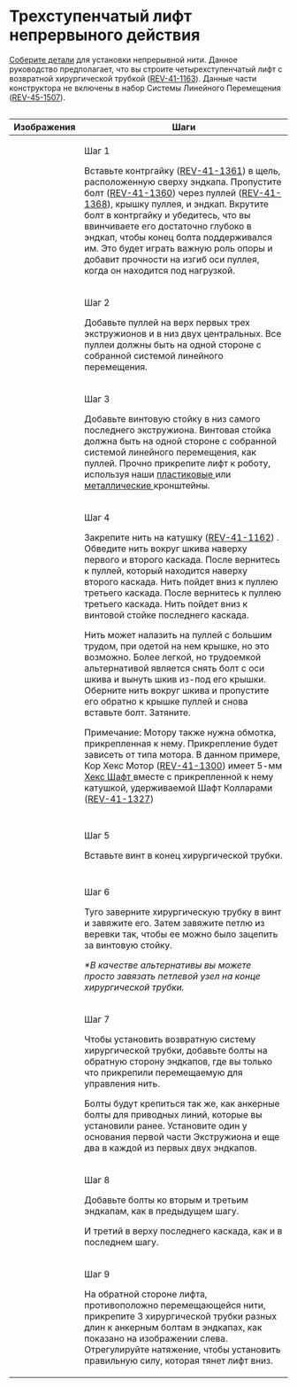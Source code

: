 # Трехступенчатый лифт непрервыного действия

​[Соберите детали](https://docs.revrobotics.com/duo-build/linear-motion-kit#tools-and-materials) для установки непрерывной нити. Данное руководство предполагает, что вы строите четырехступенчатый лифт с возвратной хирургической трубкой  ([REV-41-1163](https://www.revrobotics.com/rev-41-1163/)). Данные части конструктора не включены в набор Системы Линейного Перемещения ([REV-45-1507](https://www.revrobotics.com/rev-45-1507/)).

<figure><img src="https://2589213514-files.gitbook.io/~/files/v0/b/gitbook-legacy-files/o/assets%2F-M5yw0n8IneF5-9ybLjT%2F-M8r1Gaf6rhurA6K_dMg%2F-M8uX4xVwLIXhVQoSFoA%2Fimage.png?alt=media&#x26;token=f8abebdc-f202-4cba-940b-e287e0bfd9ac" alt=""><figcaption></figcaption></figure>

| Изображения                                                                                                                                                                                                                                            | Шаги                                                                                                                                                                                                                                                                                                                                                                                                                                                                                                                                                                                                                                                                                                                                                                                                                                                                                                                                                                                                                                                                                                                                                                                                                                            |
| ------------------------------------------------------------------------------------------------------------------------------------------------------------------------------------------------------------------------------------------------------ | ----------------------------------------------------------------------------------------------------------------------------------------------------------------------------------------------------------------------------------------------------------------------------------------------------------------------------------------------------------------------------------------------------------------------------------------------------------------------------------------------------------------------------------------------------------------------------------------------------------------------------------------------------------------------------------------------------------------------------------------------------------------------------------------------------------------------------------------------------------------------------------------------------------------------------------------------------------------------------------------------------------------------------------------------------------------------------------------------------------------------------------------------------------------------------------------------------------------------------------------------- |
| <p>​</p><p><img src="https://2589213514-files.gitbook.io/~/files/v0/b/gitbook-legacy-files/o/assets%2F15mm%2F-M8qrBQmEJU9DhlwV9h6%2F-M8r06uLkmpdqSaCjs8L%2F25.png?generation=1591134684775873&#x26;alt=media" alt="" data-size="original"></p><p>​</p> | <p>Шаг 1</p><p>Вставьте контргайку (<a href="https://www.revrobotics.com/rev-41-1361/">REV-41-1361</a>) в щель, расположенную сверху эндкапа.  Пропустите болт (<a href="https://www.revrobotics.com/rev-41-1360/">REV-41-1360</a>) через пуллей (<a href="https://www.revrobotics.com/rev-41-1368/">REV-41-1368</a>), крышку пуллея, и эндкап. Вкрутите болт в контргайку и убедитесь, что вы ввинчиваете его достаточно глубоко в эндкап, чтобы конец болта поддерживался им. Это будет играть важную роль опоры и добавит прочности на изгиб оси пуллея, когда он находится под нагрузкой.</p>                                                                                                                                                                                                                                                                                                                                                                                                                                                                                                                                                                                                                                               |
| <p>​</p><p><img src="https://2589213514-files.gitbook.io/~/files/v0/b/gitbook-legacy-files/o/assets%2F15mm%2F-M8qrBQmEJU9DhlwV9h6%2F-M8r06uMcMlS5VRKOFop%2F26.png?generation=1591134684783555&#x26;alt=media" alt="" data-size="original"></p><p>​</p> | <p>Шаг 2 </p><p>Добавьте пуллей на верх первых трех экстружионов и в низ двух центральных. Все пуллеи должны быть на одной стороне с собранной системой линейного перемещения.</p>                                                                                                                                                                                                                                                                                                                                                                                                                                                                                                                                                                                                                                                                                                                                                                                                                                                                                                                                                                                                                                                              |
| <p>​</p><p><img src="https://2589213514-files.gitbook.io/~/files/v0/b/gitbook-legacy-files/o/assets%2F15mm%2F-M8qrBQmEJU9DhlwV9h6%2F-M8r06uNm66P5RWsPVmx%2F27.png?generation=1591134684734282&#x26;alt=media" alt="" data-size="original"></p><p>​</p> | <p>Шаг 3 </p><p>Добавьте винтовую стойку в низ самого последнего экстружиона. Винтовая стойка должна быть на одной стороне с собранной системой линейного перемещения, как пуллей. Прочно прикрепите лифт к роботу, используя наши <a href="https://www.revrobotics.com/ftc/structure/15mm-plastic-brackets/">пластиковые </a>или <a href="https://www.revrobotics.com/ftc/structure/15mm-metal-brackets/">металлические </a>кронштейны.</p>                                                                                                                                                                                                                                                                                                                                                                                                                                                                                                                                                                                                                                                                                                                                                                                                    |
| <p>​</p><p><img src="https://2589213514-files.gitbook.io/~/files/v0/b/gitbook-legacy-files/o/assets%2F15mm%2F-M8qrBQmEJU9DhlwV9h6%2F-M8r06uOTq5L8q8mdJfq%2F28.png?generation=1591134684728574&#x26;alt=media" alt="" data-size="original"></p><p>​</p> | <p>Шаг 4</p><p>Закрепите нить на катушку (<a href="https://www.revrobotics.com/rev-41-1162/">REV-41-1</a><a href="https://www.revrobotics.com/rev-41-1162/">162</a>) . Обведите нить вокруг шкива наверху первого и второго каскада. После вернитесь к пуллей, который находится наверху второго каскада. Нить пойдет вниз к пуллею третьего каскада. После вернитесь к пуллею третьего каскада. Нить пойдет вниз к винтовой стойке последнего каскада.</p><p>Нить может налазить на пуллей с большим трудом, при одетой на нем крышке, но это возможно. Более легкой, но трудоемкой альтернативой является снять болт с оси шкива и вынуть шкив из-под его крышки.  Оберните нить вокруг шкива и пропустите его обратно к крышке пуллей и снова вставьте болт. Затяните.</p><p>Примечание: Мотору также нужна обмотка, прикрепленная к нему. Прикрепление будет зависеть от типа мотора. В данном примере, Кор Хекс Мотор (<a href="https://www.revrobotics.com/rev-41-1300/">REV-41-1300</a>) имеет 5-мм <a href="https://www.revrobotics.com/ftc/motion/bearings-shafts-spacers/">Хекс Шафт </a>вместе с прикрепленной к нему катушкой, удерживаемой Шафт Колларами (<a href="https://www.revrobotics.com/rev-41-1327/">REV-41-1327</a>)</p> |
| <p>​</p><p><img src="https://2589213514-files.gitbook.io/~/files/v0/b/gitbook-legacy-files/o/assets%2F15mm%2F-M8qrBQmEJU9DhlwV9h6%2F-M8r06uPj-AJ6uOpb6k0%2F29.png?generation=1591134684685442&#x26;alt=media" alt="" data-size="original"></p><p>​</p> | <p>Шаг 5</p><p>Вставьте винт в конец хирургической трубки.</p>                                                                                                                                                                                                                                                                                                                                                                                                                                                                                                                                                                                                                                                                                                                                                                                                                                                                                                                                                                                                                                                                                                                                                                                  |
| <p>​</p><p><img src="https://2589213514-files.gitbook.io/~/files/v0/b/gitbook-legacy-files/o/assets%2F15mm%2F-M8qrBQmEJU9DhlwV9h6%2F-M8r06uQMA4QCGdf7Ko5%2F30.png?generation=1591134684732152&#x26;alt=media" alt="" data-size="original"></p><p>​</p> | <p>Шаг 6</p><p>Туго заверните хирургическую трубку в винт и завяжите его. Затем завяжите петлю из веревки так, чтобы ее можно было зацепить за винтовую стойку. </p><p><em>*В качестве альтернативы вы можете просто завязать петлевой узел на конце хирургической трубки.</em></p>                                                                                                                                                                                                                                                                                                                                                                                                                                                                                                                                                                                                                                                                                                                                                                                                                                                                                                                                                             |
| <p>​</p><p><img src="https://2589213514-files.gitbook.io/~/files/v0/b/gitbook-legacy-files/o/assets%2F15mm%2F-M8qrBQmEJU9DhlwV9h6%2F-M8r06uRLafkKwijbzBj%2F31.png?generation=1591134684801014&#x26;alt=media" alt="" data-size="original"></p><p>​</p> | <p>Шаг 7 </p><p>Чтобы установить возвратную систему хирургической трубки, добавьте болты на обратную сторону эндкапов, где вы только что прикрепили перемещаемую для управления нить.</p><p>Болты будут крепиться так же, как анкерные болты для приводных линий, которые вы установили ранее. Установите один у основания первой части Экстружиона и еще два в каждой из первых двух эндкапов.</p>                                                                                                                                                                                                                                                                                                                                                                                                                                                                                                                                                                                                                                                                                                                                                                                                                                             |
| <p>​</p><p><img src="https://2589213514-files.gitbook.io/~/files/v0/b/gitbook-legacy-files/o/assets%2F15mm%2F-M8qrBQmEJU9DhlwV9h6%2F-M8r06uS0-lSAEHqCSeu%2F32.png?generation=1591134684784846&#x26;alt=media" alt="" data-size="original"></p><p>​</p> | <p>Шаг 8</p><p>Добавьте болты ко вторым и третьим эндкапам, как в предыдущем шагу.</p><p>И третий в верху последнего каскада, как и в последнем шагу.</p>                                                                                                                                                                                                                                                                                                                                                                                                                                                                                                                                                                                                                                                                                                                                                                                                                                                                                                                                                                                                                                                                                       |
| <p>​</p><p><img src="https://2589213514-files.gitbook.io/~/files/v0/b/gitbook-legacy-files/o/assets%2F15mm%2F-M8qrBQmEJU9DhlwV9h6%2F-M8r06uT_Ryidz-OvSRx%2F33.png?generation=1591134684801657&#x26;alt=media" alt="" data-size="original"></p><p>​</p> | <p>Шаг 9</p><p>На обратной стороне лифта, противоположно перемещающейся нити, прикрепите 3 хирургической трубки разных длин к анкерным болтам в эндкапах, как показано на изображении слева. Отрегулируйте натяжение, чтобы установить правильную силу, которая тянет лифт вниз.</p>                                                                                                                                                                                                                                                                                                                                                                                                                                                                                                                                                                                                                                                                                                                                                                                                                                                                                                                                                            |
